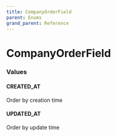 ```yaml
---
title: CompanyOrderField
parent: Enums
grand_parent: Reference
---
```


# CompanyOrderField

<h3 id="values">Values</h3>

  <h4 id="created_at" class="name anchored">CREATED_AT</h4>

  <div class="description-wrapper">
   <p>Order by creation time</p>
  </div>

  <h4 id="updated_at" class="name anchored">UPDATED_AT</h4>

  <div class="description-wrapper">
   <p>Order by update time</p>
  </div>

